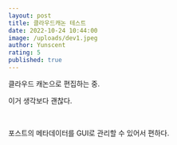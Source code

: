 ```yaml
---
layout: post
title: 클라우드캐논 테스트
date: 2022-10-24 10:44:00
image: /uploads/dev1.jpeg
author: Yunscent
rating: 5
published: true
---
```

클라우드 캐논으로 편집하는 중.

이거 생각보다 괜찮다.&nbsp;

&nbsp;

포스트의 메타데이터를 GUI로 관리할 수 있어서 편하다.